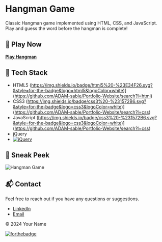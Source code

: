 # Hangman Game

Classic Hangman game implemented using HTML, CSS, and JavaScript. Play and guess the word before the hangman is complete!

## 🚀 Play Now
[**Play Hangman**](https://hangman-byadamaghzaf.netlify.app/) 

## 📌 Tech Stack
- HTML5 (https://img.shields.io/badge/html5%20-%23E34F26.svg?&style=for-the-badge&logo=html5&logoColor=white)](https://github.com/ADAM-sable/Portfolio-Website/search?l=html)&nbsp;
- CSS3 (https://img.shields.io/badge/css3%20-%231572B6.svg?&style=for-the-badge&logo=css3&logoColor=white)](https://github.com/ADAM-sable/Portfolio-Website/search?l=css)&nbsp;
- JavaScript (https://img.shields.io/badge/css3%20-%231572B6.svg?&style=for-the-badge&logo=css3&logoColor=white)](https://github.com/ADAM-sable/Portfolio-Website/search?l=css)&nbsp;
- jQuery
- [![jQuery](https://img.shields.io/badge/jquery-%230769AD.svg?style=for-the-badge&logo=jquery&logoColor=white)](https://jquery.com/)

## 📌 Sneak Peek
![Hangman Game](hangman-screenshot.png)

## 📬 Contact
Feel free to reach out if you have any questions or suggestions.

- [LinkedIn](https://www.linkedin.com/in/your-linkedin-profile/)
- [Email](mailto:your-email@example.com)

© 2024 Your Name

[![forthebadge](https://forthebadge.com/images/badges/built-with-love.svg)](https://forthebadge.com)

